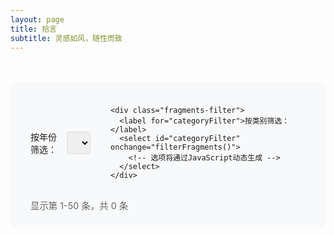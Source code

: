 ```yaml
---
layout: page
title: 拾言
subtitle: 灵感如风，随性而致
---
```


<div class="fragments-container" id="fragmentsContainer">
  <!-- 拾言内容将通过JavaScript动态加载 -->
</div>

<!-- 底部导航控制 -->
<div class="fragments-bottom-controls">
  <div class="fragments-filters">
    <div class="fragments-filter">
      <label for="yearFilter">按年份筛选：</label>
      <select id="yearFilter" onchange="filterFragments()">
        <!-- 选项将通过JavaScript动态生成 -->
      </select>
    </div>

    <div class="fragments-filter">
      <label for="categoryFilter">按类别筛选：</label>
      <select id="categoryFilter" onchange="filterFragments()">
        <!-- 选项将通过JavaScript动态生成 -->
      </select>
    </div>
  </div>

  <div class="fragments-pagination-info">
    <span id="fragmentsInfo">显示第 <span id="currentStart">1</span>-<span id="currentEnd">50</span> 条，共 <span id="totalFragments">0</span> 条</span>
  </div>

  <div class="fragments-pagination" id="fragmentsPagination">
  </div>
</div>

<!-- 图片预览模态框 -->
<div id="imageModal" class="modal" onclick="closeModal()">
  <span class="close">&times;</span>
  <img class="modal-content" id="modalImage">
</div>

<style>
.fragments-container {
  max-width: 800px;
  margin: 0 auto;
}

.fragment-item {
  margin-bottom: 2rem;
  padding: 1.5rem;
  border-left: 3px solid #008AFF;
  background: #f8f9fa;
  border-radius: 0 8px 8px 0;
}

.fragment-time {
  color: #666;
  font-size: 0.9rem;
  margin-bottom: 0.5rem;
  font-family: 'Courier New', monospace;
}

.fragment-content {
  line-height: 1.6;
}

.fragment-content p {
  margin-bottom: 0.5rem;
}

.fragment-images {
  margin-top: 1rem;
  display: flex;
  flex-wrap: wrap;
  gap: 0.5rem;
}

.fragment-img {
  max-width: 200px;
  max-height: 200px;
  object-fit: cover;
  border-radius: 8px;
  cursor: pointer;
  transition: transform 0.2s ease;
}

.fragment-img:hover {
  transform: scale(1.05);
}

/* 模态框样式 */
.modal {
  display: none;
  position: fixed;
  z-index: 1000;
  left: 0;
  top: 0;
  width: 100%;
  height: 100%;
  background-color: rgba(0,0,0,0.9);
}

.modal-content {
  margin: auto;
  display: block;
  max-width: 90%;
  max-height: 90%;
  position: absolute;
  top: 50%;
  left: 50%;
  transform: translate(-50%, -50%);
}

.close {
  position: absolute;
  top: 15px;
  right: 35px;
  color: #f1f1f1;
  font-size: 40px;
  font-weight: bold;
  cursor: pointer;
}

.close:hover {
  color: #bbb;
}

/* 底部导航控制样式 */
.fragments-bottom-controls {
  margin-top: 3rem;
  padding: 1.5rem 2rem;
  background: #f8f9fa;
  border-radius: 8px;
  display: flex;
  justify-content: space-between;
  align-items: center;
  flex-wrap: wrap;
  gap: 1rem;
}

.fragments-filters {
  display: flex;
  align-items: center;
  gap: 2rem;
}

.fragments-filter {
  display: flex;
  align-items: center;
  gap: 0.5rem;
}

.fragments-filter select {
  padding: 0.5rem;
  border: 1px solid #ddd;
  border-radius: 4px;
  font-size: 0.9rem;
}

.fragments-pagination-info {
  color: #666;
  font-size: 0.9rem;
}

.fragments-pagination {
  flex-grow: 1;
  text-align: center;
}

.fragments-pagination .pagination {
  justify-content: center;
  margin-bottom: 0;
}

.fragments-pagination .page-item.active .page-link {
  background-color: #008AFF;
  border-color: #008AFF;
}

@media (max-width: 768px) {
  .fragment-item {
    margin: 0 -1rem 2rem -1rem;
    border-radius: 0;
  }

  .fragment-img {
    max-width: 150px;
    max-height: 150px;
  }

  .fragments-bottom-controls {
    padding: 1.5rem 1rem;
    flex-direction: column;
    text-align: center;
    gap: 1.5rem;
  }

  .fragments-filters {
    flex-direction: column;
    gap: 1rem;
  }

  .fragments-filter {
    justify-content: center;
  }

  .fragments-pagination {
    flex-grow: 0;
  }

  .fragments-pagination .pagination {
    flex-wrap: wrap;
    font-size: 0.8rem;
  }
}
</style>

<!-- 隐藏的数据容器 -->
<script type="application/json" id="fragmentsData">
{
  "fragments": [
    {% assign all_fragments = '' | split: ',' %}
    {% for fragment_file in site.fragments %}
      {% for fragment in fragment_file.fragments %}
        {% assign all_fragments = all_fragments | push: fragment %}
      {% endfor %}
    {% endfor %}
    {% assign sorted_fragments = all_fragments | sort: 'datetime' | reverse %}
    {% for fragment in sorted_fragments %}
      {% assign current_year = fragment.datetime | date: '%Y' %}
    {
      "datetime": "{{ fragment.datetime }}",
      "content": {{ fragment.content | jsonify }},
      "year": {{ current_year }},
      "category": "{{ fragment.category | default: '默认' }}",
      {% if fragment.image %}
      "image": "{{ fragment.image }}",
      {% endif %}
      {% if fragment.images %}
      "images": {{ fragment.images | jsonify }},
      {% endif %}
      "formatted_time": "{{ fragment.datetime | date: '%Y-%m-%d %H:%M' }}"
    }{% unless forloop.last %},{% endunless %}
    {% endfor %}
  ]
}
</script>

<script>
// 全局变量
let allFragments = [];
let filteredFragments = [];
let currentYearFilter = '';
let currentCategoryFilter = 'all';
let currentPage = 1;
const itemsPerPage = 50;

// 初始化
document.addEventListener('DOMContentLoaded', function() {
  loadFragments();
  setupYearFilter();
  setupCategoryFilter();
  filterFragments(); // 使用filterFragments来应用默认筛选
});

// 加载碎碎念数据
function loadFragments() {
  try {
    const dataScript = document.getElementById('fragmentsData');
    if (!dataScript) {
      console.error('无法找到fragmentsData元素');
      return;
    }

    const data = JSON.parse(dataScript.textContent.trim());
    allFragments = data.fragments || [];
    filteredFragments = [...allFragments];

    console.log('成功加载', allFragments.length, '条拾言');
  } catch (error) {
    console.error('加载拾言数据失败:', error);
    allFragments = [];
    filteredFragments = [];
  }
}

// 设置年份筛选器
function setupYearFilter() {
  const yearFilter = document.getElementById('yearFilter');
  if (!yearFilter || allFragments.length === 0) {
    console.warn('无法设置年份筛选器');
    return;
  }

  const years = [...new Set(allFragments.map(f => f.year))].sort((a, b) => b - a);

  // 清空现有选项（保留默认的"全部年份"选项）
  yearFilter.innerHTML = '';

  // 添加年份选项
  years.forEach(year => {
    const option = document.createElement('option');
    option.value = year;
    option.textContent = year + '年';
    yearFilter.appendChild(option);
  });

  // 添加"全部年份"选项到底部
  const allOption = document.createElement('option');
  allOption.value = 'all';
  allOption.textContent = '全部年份';
  yearFilter.appendChild(allOption);

  // 默认选择最新年份
  if (years.length > 0) {
    const latestYear = years[0];
    yearFilter.value = latestYear;
    currentYearFilter = latestYear.toString();
  }

  console.log('年份筛选器设置完成，共', years.length, '个年份，默认选择', years[0]);
}

// 设置类别筛选器
function setupCategoryFilter() {
  const categoryFilter = document.getElementById('categoryFilter');
  if (!categoryFilter || allFragments.length === 0) {
    console.warn('无法设置类别筛选器');
    return;
  }

  const categories = [...new Set(allFragments.map(f => f.category))].sort();

  // 清空现有选项
  categoryFilter.innerHTML = '';

  // 添加"所有类别"选项在顶部
  const allOption = document.createElement('option');
  allOption.value = 'all';
  allOption.textContent = '所有类别';
  categoryFilter.appendChild(allOption);

  // 添加类别选项
  categories.forEach(category => {
    const option = document.createElement('option');
    option.value = category;
    option.textContent = category;
    categoryFilter.appendChild(option);
  });

  console.log('类别筛选器设置完成，共', categories.length, '个类别');
}

// 组合筛选
function filterFragments() {
  const yearFilter = document.getElementById('yearFilter');
  const categoryFilter = document.getElementById('categoryFilter');

  currentYearFilter = yearFilter.value;
  currentCategoryFilter = categoryFilter.value;

  filteredFragments = allFragments.filter(fragment => {
    let matchYear = currentYearFilter === 'all' || fragment.year == currentYearFilter;
    let matchCategory = currentCategoryFilter === 'all' || fragment.category === currentCategoryFilter;
    return matchYear && matchCategory;
  });

  currentPage = 1;
  displayFragments();

  console.log('筛选结果：', filteredFragments.length, '条拾言');
}

// 显示碎碎念
function displayFragments() {
  const container = document.getElementById('fragmentsContainer');
  if (!container) {
    console.error('无法找到fragmentsContainer元素');
    return;
  }

  const totalItems = filteredFragments.length;
  const startIndex = (currentPage - 1) * itemsPerPage;
  const endIndex = Math.min(startIndex + itemsPerPage, totalItems);
  const pageFragments = filteredFragments.slice(startIndex, endIndex);

  console.log('显示拾言:', pageFragments.length, '条 (第', startIndex + 1, '-', endIndex, '条，共', totalItems, '条)');

  // 清空容器
  container.innerHTML = '';

  if (pageFragments.length === 0) {
    container.innerHTML = '<div class="alert alert-info">暂无拾言内容</div>';
    return;
  }

  // 渲染碎碎念
  pageFragments.forEach(fragment => {
    const fragmentDiv = document.createElement('div');
    fragmentDiv.className = 'fragment-item';

    let imagesHtml = '';
    if (fragment.image) {
      imagesHtml = `<div class="fragment-images">
        <img src="${fragment.image}" alt="拾言图片" class="fragment-img" onclick="openModal('${fragment.image}')">
      </div>`;
    } else if (fragment.images) {
      const imageElements = fragment.images.map(img =>
        `<img src="${img}" alt="拾言图片" class="fragment-img" onclick="openModal('${img}')">`
      ).join('');
      imagesHtml = `<div class="fragment-images">${imageElements}</div>`;
    }

    fragmentDiv.innerHTML = `
      <div class="fragment-time">${fragment.formatted_time}</div>
      <div class="fragment-content">
        <p>${fragment.content}</p>
        ${imagesHtml}
      </div>
    `;

    container.appendChild(fragmentDiv);
  });

  // 更新信息和分页
  updatePaginationInfo(startIndex + 1, endIndex, totalItems);
  renderPagination(totalItems);
}

// 更新分页信息
function updatePaginationInfo(start, end, total) {
  document.getElementById('currentStart').textContent = start;
  document.getElementById('currentEnd').textContent = end;
  document.getElementById('totalFragments').textContent = total;
}

// 渲染分页控件
function renderPagination(totalItems) {
  const pagination = document.getElementById('fragmentsPagination');
  const totalPages = Math.ceil(totalItems / itemsPerPage);

  if (totalPages <= 1) {
    pagination.innerHTML = '';
    return;
  }

  let paginationHtml = '<ul class="pagination main-pager">';

  // 上一页
  if (currentPage > 1) {
    paginationHtml += `<li class="page-item previous">
      <a class="page-link" href="#" onclick="goToPage(${currentPage - 1})">&larr; 上一页</a>
    </li>`;
  }

  // 页码
  const startPage = Math.max(1, currentPage - 2);
  const endPage = Math.min(totalPages, currentPage + 2);

  if (startPage > 1) {
    paginationHtml += `<li class="page-item">
      <a class="page-link" href="#" onclick="goToPage(1)">1</a>
    </li>`;
    if (startPage > 2) {
      paginationHtml += `<li class="page-item disabled"><span class="page-link">...</span></li>`;
    }
  }

  for (let i = startPage; i <= endPage; i++) {
    paginationHtml += `<li class="page-item ${i === currentPage ? 'active' : ''}">
      <a class="page-link" href="#" onclick="goToPage(${i})">${i}</a>
    </li>`;
  }

  if (endPage < totalPages) {
    if (endPage < totalPages - 1) {
      paginationHtml += `<li class="page-item disabled"><span class="page-link">...</span></li>`;
    }
    paginationHtml += `<li class="page-item">
      <a class="page-link" href="#" onclick="goToPage(${totalPages})">${totalPages}</a>
    </li>`;
  }

  // 下一页
  if (currentPage < totalPages) {
    paginationHtml += `<li class="page-item next">
      <a class="page-link" href="#" onclick="goToPage(${currentPage + 1})">下一页 &rarr;</a>
    </li>`;
  }

  paginationHtml += '</ul>';
  pagination.innerHTML = paginationHtml;
}

// 跳转到指定页面
function goToPage(page) {
  currentPage = page;
  displayFragments();

  // 滚动到页面顶部
  document.querySelector('.fragments-container').scrollIntoView({
    behavior: 'smooth'
  });
}

// 图片模态框功能
function openModal(imageSrc) {
  const modal = document.getElementById('imageModal');
  const modalImg = document.getElementById('modalImage');
  modal.style.display = 'block';
  modalImg.src = imageSrc;
}

function closeModal() {
  document.getElementById('imageModal').style.display = 'none';
}

// ESC键关闭模态框
document.addEventListener('keydown', function(event) {
  if (event.key === 'Escape') {
    closeModal();
  }
});
</script>

